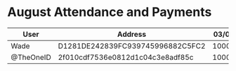 # August Attendance and Payments 



| User      | Address | 03/08 | | |
|-----------| -------- | -------- |------|------|
| Wade      | D1281DE242839FC939745996882C5FC2 | 10000 | | |
| @TheOneID | 2f010cdf7536e0812d1c04c3e8adf85c | 10000 | | |
